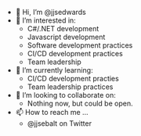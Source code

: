 - 👋 Hi, I’m @jjsedwards
- 👀 I’m interested in:
  - C#/.NET development
  - Javascript development
  - Software development practices
  - CI/CD development practices
  - Team leadership
- 🌱 I’m currently learning:
  - CI/CD development practies
  - Team leadership practices
- 💞️ I’m looking to collaborate on:
  - Nothing now, but could be open.
- 📫 How to reach me ...
  - @jjsebalt on Twitter

<!---
jjsedwards/jjsedwards is a ✨ special ✨ repository because its `README.md` (this file) appears on your GitHub profile.
You can click the Preview link to take a look at your changes.
--->
